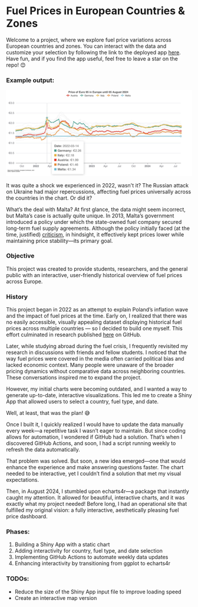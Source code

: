 # Fuel Prices in European Countries & Zones
Welcome to a project, where we explore fuel price variations across European countries and zones. You can interact with the data and customize your selection by following the link to the deployed app [here](https://vosbrucke.shinyapps.io/Fuel_prices_in_europe/). Have fun, and if you find the app useful, feel free to leave a star on the repo! 😊

### Example output:
![app](https://github.com/Vosbrucke/Fuel_prices_in_europe/blob/main/Price%20of%20Euro%2095%20in%20Europe%20until%2005%20August%202024.jpeg "Fuel prices example")

It was quite a shock we experienced in 2022, wasn't it? The Russian attack on Ukraine had major repercussions, affecting fuel prices universally across the countries in the chart. Or did it?

What’s the deal with Malta? At first glance, the data might seem incorrect, but Malta’s case is actually quite unique. In 2013, Malta’s government introduced a policy under which the state-owned fuel company secured long-term fuel supply agreements. Although the policy initially faced (at the time, justified) [criticism](https://timesofmalta.com/article/Fuel-price-stability-a-myth.556585), in hindsight, it effectively kept prices lower while maintaining price stability—its primary goal.

### Objective
This project was created to provide students, researchers, and the general public with an interactive, user-friendly historical overview of fuel prices across Europe.

### History
This project began in 2022 as an attempt to explain Poland’s inflation wave and the impact of fuel prices at the time. Early on, I realized that there was no easily accessible, visually appealing dataset displaying historical fuel prices across multiple countries — so I decided to build one myself. This effort culminated in research published [here](https://github.com/Vosbrucke/Poland_Pb95_prices) on GitHub.

Later, while studying abroad during the fuel crisis, I frequently revisited my research in discussions with friends and fellow students. I noticed that the way fuel prices were covered in the media often carried political bias and lacked economic context. Many people were unaware of the broader pricing dynamics without comparative data across neighboring countries. These conversations inspired me to expand the project.

However, my initial charts were becoming outdated, and I wanted a way to generate up-to-date, interactive visualizations. This led me to create a Shiny App that allowed users to select a country, fuel type, and date.

Well, at least, that was the plan! 😅

Once I built it, I quickly realized I would have to update the data manually every week—a repetitive task I wasn’t eager to maintain. But since coding allows for automation, I wondered if GitHub had a solution. That’s when I discovered GitHub Actions, and soon, I had a script running weekly to refresh the data automatically.

That problem was solved. But soon, a new idea emerged—one that would enhance the experience and make answering questions faster. The chart needed to be interactive, yet I couldn’t find a solution that met my visual expectations.

Then, in August 2024, I stumbled upon echarts4r—a package that instantly caught my attention. It allowed for beautiful, interactive charts, and it was exactly what my project needed! Before long, I had an operational site that fulfilled my original vision: a fully interactive, aesthetically pleasing fuel price dashboard.

### Phases:
1. Building a Shiny App with a static chart
2. Adding interactivity for country, fuel type, and date selection
3. Implementing GitHub Actions to automate weekly data updates
4. Enhancing interactivity by transitioning from ggplot to echarts4r

### TODOs:
* Reduce the size of the Shiny App input file to improve loading speed
* Create an interactive map version
